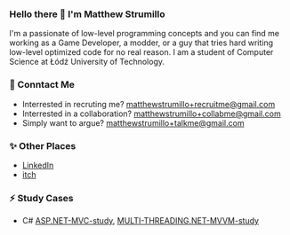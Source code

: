 ### Hello there 👋 I'm Matthew Strumillo

I'm a passionate of low-level programming concepts and you can find me working as a Game Developer, a modder, or a guy that tries hard writing low-level optimized code for no real reason. I am a student of Computer Science at Łódź University of Technology.

### 💬 Conntact Me
- Interrested in recruting me? matthewstrumillo+recruitme@gmail.com
- Interrested in a collaboration? matthewstrumillo+collabme@gmail.com
- Simply want to argue? matthewstrumillo+talkme@gmail.com

### ✨ Other Places
- [LinkedIn](https://www.linkedin.com/in/mateusz-strumi%C5%82%C5%82o-3260b1204/)
- [itch](https://itch.io/profile/dotblueshoes)

### ⚡ Study Cases
- C# [ASP.NET-MVC-study](https://github.com/dotBlueShoes/ASP.NET-MVC-study), [MULTI-THREADING.NET-MVVM-study](https://github.com/Westesc/Programowanie_WSP)

<!--
**dotBlueShoes/dotBlueShoes** is a ✨ _special_ ✨ repository because its `README.md` (this file) appears on your GitHub profile.

Here are some ideas to get you started:

- 🔭 I’m currently working on ...
- 🌱 I’m currently learning ...
- 👯 I’m looking to collaborate on ...
- 🤔 I’m looking for help with ...
- 💬 Ask me about ...
- 📫 How to reach me: ...
- 😄 Pronouns: ...
- ⚡ Fun fact: ...
-->
